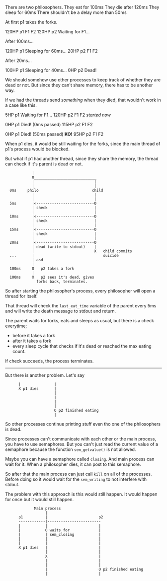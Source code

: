 
There are two philosophers.
They eat for 100ms
They die after 120ms
They sleep for 60ms
There shouldn't be a delay more than 50ms

At first p1 takes the forks.

120HP	p1 F1 F2
120HP	p2 Waiting for F1...

After 100ms...

120HP	p1 Sleeping for 60ms...
 20HP	p2 F1 F2

After 20ms...

100HP	p1 Sleeping for 40ms...
  0HP	p2 Dead!

We should somehow use other processes to keep track of
whether they are dead or not. But since they can't share
memory, there has to be another way.

If we had the threads send *something* when they died, that
wouldn't work in a case like this.

  5HP	p1 Waiting for F1...
120HP	p2 F1 F2 *started now*

  0HP	p1 Died! (0ms passed)
115HP	p2 F1 F2 

  0HP	p1 Died! (50ms passed) **KO!**
 95HP	p2 F1 F2

When p1 dies, it would be still waiting for the forks, since
the main thread of p1's process would be blocked.

But what if p1 had another thread, since they share the
memory, the thread can check if it's parent is dead or not.

```
            |
            O____________________________
            |							|
            |							|
  0ms     philo						   child
            |							|
            |							|
  5ms       |<--------------------------O
            | check	   	   	   	   	  	|
            |	                        |
  10ms      |<--------------------------O
            | check	   	   	   	   	  	|
            |	                        |
  15ms      |<--------------------------O
            | check	   	   	   	   	  	|
            |	                        |
  20ms      |<--------------------------O
            | dead (write to stdout)    |
            |                           X	child commits
  ...       |                               suicide
            | asd
            |
  100ms     O   p2 takes a fork
            |
  100ms     X 	p2 sees it's dead, gives
              forks back, terminates.
```

So after starting the philosopher's process, every
philosopher will open a thread for itself.

That thread will check the `last_eat_time` variable of the
parent every 5ms and will write the death message to stdout
and return.

The parent waits for forks, eats and sleeps as usual, but
there is a check everytime;
- before it takes a fork
- after it takes a fork
- every sleep cycle
that checks if it's dead or reached the max eating count.

If check succeeds, the process terminates.

---

But there is another problem. Let's say

```
      |               |
      X p1 dies       |
                      |
                      |
                      |
                      |
                      O p2 finished eating
                      |

```

So other processes continue printing stuff even
tho one of the philosophers is dead.

Since processes can't communicate with each other or the
main process, you have to use semaphores. But you can't just
read the current value of a semaphore because the function
`sem_getvalue()` is not allowed.

Maybe you can have a semaphore called `closing`. And main
process can wait for it. When a philosopher dies, it can
post to this semaphore.

So after that the main process can just call `kill` on all
of the processes. Before doing so it would wait for the
`sem_writing` to not interfere with stdout.

The problem with this approach is this would still happen.
It would happen for once but it would still happen.

```
             Main process                    
                  |                              
      p1          |						  p2                       
      ------------|------------------------                   
      |           |						  |                      
      |           O	waits for			  |                      
      |           |	sem_closing  		  |                      
      |           |						  |                      
      |           |						  |                      
      X p1 dies   |						  |                      
                  |						  |                      
                  X						  |                      
                  |						  |                      
                  |						  |                      
                  |						  O p2 finished eating   
                  |						  |                      

```











